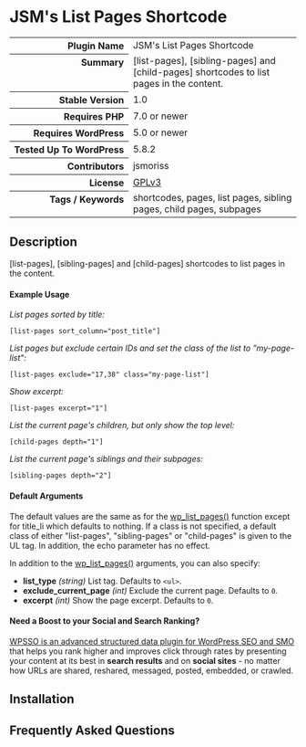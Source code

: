 <h1>JSM&#039;s List Pages Shortcode</h1>

<table>
<tr><th align="right" valign="top" nowrap>Plugin Name</th><td>JSM&#039;s List Pages Shortcode</td></tr>
<tr><th align="right" valign="top" nowrap>Summary</th><td>[list-pages], [sibling-pages] and [child-pages] shortcodes to list pages in the content.</td></tr>
<tr><th align="right" valign="top" nowrap>Stable Version</th><td>1.0</td></tr>
<tr><th align="right" valign="top" nowrap>Requires PHP</th><td>7.0 or newer</td></tr>
<tr><th align="right" valign="top" nowrap>Requires WordPress</th><td>5.0 or newer</td></tr>
<tr><th align="right" valign="top" nowrap>Tested Up To WordPress</th><td>5.8.2</td></tr>
<tr><th align="right" valign="top" nowrap>Contributors</th><td>jsmoriss</td></tr>
<tr><th align="right" valign="top" nowrap>License</th><td><a href="https://www.gnu.org/licenses/gpl.txt">GPLv3</a></td></tr>
<tr><th align="right" valign="top" nowrap>Tags / Keywords</th><td>shortcodes, pages, list pages, sibling pages, child pages, subpages</td></tr>
</table>

<h2>Description</h2>

<p>[list-pages], [sibling-pages] and [child-pages] shortcodes to list pages in the content.</p>

<h4>Example Usage</h4>

<p><em>List pages sorted by title:</em></p>

<p><code>&#91;list-pages sort_column="post_title"&#93;</code></p>

<p><em>List pages but exclude certain IDs and set the class of the list to "my-page-list":</em></p>

<p><code>&#91;list-pages exclude="17,38" class="my-page-list"&#93;</code></p>

<p><em>Show excerpt:</em></p>

<p><code>&#91;list-pages excerpt="1"&#93;</code></p>

<p><em>List the current page's children, but only show the top level:</em></p>

<p><code>&#91;child-pages depth="1"&#93;</code></p>

<p><em>List the current page's siblings and their subpages:</em></p>

<p><code>&#91;sibling-pages depth="2"&#93;</code></p>

<h4>Default Arguments</h4>

<p>The default values are the same as for the <a href="http://codex.wordpress.org/Template_Tags/wp_list_pages">wp_list_pages()</a> function except for title_li which defaults to nothing.  If a class is not specified, a default class of either "list-pages", "sibling-pages" or "child-pages" is given to the UL tag. In addition, the echo parameter has no effect.</p>

<p>In addition to the <a href="http://codex.wordpress.org/Template_Tags/wp_list_pages">wp_list_pages()</a> arguments, you can also specify:</p>

<ul>
<li><strong>list_type</strong> <em>(string)</em> List tag. Defaults to <code>&lt;ul&gt;</code>.</li>
<li><strong>exclude_current_page</strong> <em>(int)</em> Exclude the current page. Defaults to <code>0</code>.</li>
<li><strong>excerpt</strong> <em>(int)</em> Show the page excerpt. Defaults to <code>0</code>.</li>
</ul>

<h4>Need a Boost to your Social and Search Ranking?</h4>

<p><a href="https://wordpress.org/plugins/wpsso/">WPSSO is an advanced structured data plugin for WordPress SEO and SMO</a> that helps you rank higher and improves click through rates by presenting your content at its best in <strong>search results</strong> and on <strong>social sites</strong> - no matter how URLs are shared, reshared, messaged, posted, embedded, or crawled.</p>


<h2>Installation</h2>




<h2>Frequently Asked Questions</h2>




